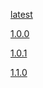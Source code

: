 <head><title>future-queue - Scala 2.12</title></head>

[latest](1.1.0)

[1.0.0](1.0.0)

[1.0.1](1.0.1)

[1.1.0](1.1.0)
